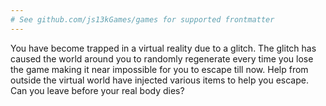 ```yaml
---
# See github.com/js13kGames/games for supported frontmatter
---
```

You have become trapped in a virtual reality due to a glitch.  The glitch has caused the world around you to randomly regenerate every time you lose the game making it near impossible for you to escape till now.
      Help from outside the virtual world have injected various items to help you escape.  Can you leave before your real body dies?